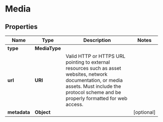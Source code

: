 

# Media


## Properties

| Name | Type | Description | Notes |
|------------ | ------------- | ------------- | -------------|
|**type** | **MediaType** |  |  |
|**url** | **URI** | Valid HTTP or HTTPS URL pointing to external resources such as asset websites, network documentation, or media assets. Must include the protocol scheme and be properly formatted for web access. |  |
|**metadata** | **Object** |  |  [optional] |



